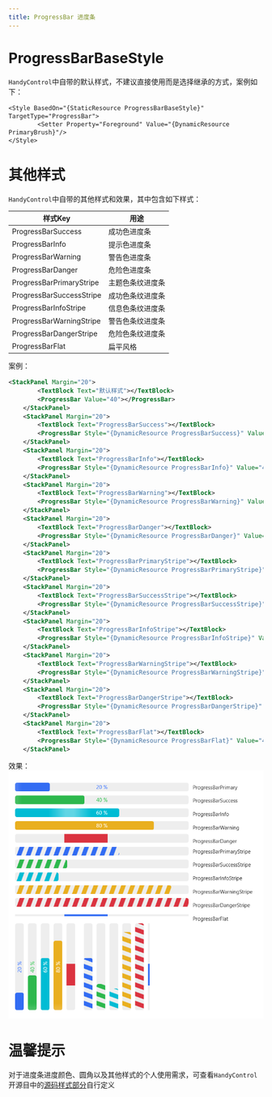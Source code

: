 ```yaml
---
title: ProgressBar 进度条
---
```


# ProgressBarBaseStyle

`HandyControl`中自带的默认样式，不建议直接使用而是选择继承的方式，案例如下：

```
<Style BasedOn="{StaticResource ProgressBarBaseStyle}" TargetType="ProgressBar">
        <Setter Property="Foreground" Value="{DynamicResource PrimaryBrush}"/>
</Style>
```

# 其他样式

`HandyControl`中自带的其他样式和效果，其中包含如下样式：

| 样式Key            | 用途 |
| ------------------ | ---- |
| ProgressBarSuccess | 成功色进度条 |
| ProgressBarInfo | 提示色进度条 |
| ProgressBarWarning | 警告色进度条 |
| ProgressBarDanger | 危险色进度条 |
| ProgressBarPrimaryStripe | 主题色条纹进度条 |
| ProgressBarSuccessStripe | 成功色条纹进度条 |
| ProgressBarInfoStripe | 信息色条纹进度条 |
| ProgressBarWarningStripe | 警告色条纹进度条 |
| ProgressBarDangerStripe | 危险色条纹进度条 |
| ProgressBarFlat | 扁平风格 |

案例：
```xml
<StackPanel Margin="20">
        <TextBlock Text="默认样式"></TextBlock>
        <ProgressBar Value="40"></ProgressBar>
    </StackPanel>
    <StackPanel Margin="20">
        <TextBlock Text="ProgressBarSuccess"></TextBlock>
        <ProgressBar Style="{DynamicResource ProgressBarSuccess}" Value="40"></ProgressBar>
    </StackPanel>
    <StackPanel Margin="20">
        <TextBlock Text="ProgressBarInfo"></TextBlock>
        <ProgressBar Style="{DynamicResource ProgressBarInfo}" Value="40"></ProgressBar>
    </StackPanel>
    <StackPanel Margin="20">
        <TextBlock Text="ProgressBarWarning"></TextBlock>
        <ProgressBar Style="{DynamicResource ProgressBarWarning}" Value="40"></ProgressBar>
    </StackPanel>
    <StackPanel Margin="20">
        <TextBlock Text="ProgressBarDanger"></TextBlock>
        <ProgressBar Style="{DynamicResource ProgressBarDanger}" Value="40"></ProgressBar>
    </StackPanel>
    <StackPanel Margin="20">
        <TextBlock Text="ProgressBarPrimaryStripe"></TextBlock>
        <ProgressBar Style="{DynamicResource ProgressBarPrimaryStripe}" Value="40"></ProgressBar>
    </StackPanel>
    <StackPanel Margin="20">
        <TextBlock Text="ProgressBarSuccessStripe"></TextBlock>
        <ProgressBar Style="{DynamicResource ProgressBarSuccessStripe}" Value="40"></ProgressBar>
    </StackPanel>
    <StackPanel Margin="20">
        <TextBlock Text="ProgressBarInfoStripe"></TextBlock>
        <ProgressBar Style="{DynamicResource ProgressBarInfoStripe}" Value="40"></ProgressBar>
    </StackPanel>
    <StackPanel Margin="20">
        <TextBlock Text="ProgressBarWarningStripe"></TextBlock>
        <ProgressBar Style="{DynamicResource ProgressBarWarningStripe}" Value="40"></ProgressBar>
    </StackPanel>
    <StackPanel Margin="20">
        <TextBlock Text="ProgressBarDangerStripe"></TextBlock>
        <ProgressBar Style="{DynamicResource ProgressBarDangerStripe}" Value="40"></ProgressBar>
    </StackPanel>
    <StackPanel Margin="20">
        <TextBlock Text="ProgressBarFlat"></TextBlock>
        <ProgressBar Style="{DynamicResource ProgressBarFlat}" Value="40"></ProgressBar>
    </StackPanel>
```
效果：
![ProgressBar.Styles](https://raw.githubusercontent.com/HandyOrg/HandyOrgResource/master/HandyControl/Doc/native_controls/ProgressBar.Styles.png)

# 温馨提示

对于进度条进度颜色、圆角以及其他样式的个人使用需求，可查看`HandyControl`开源目中的[源码样式部分](https://github.com/HandyOrg/HandyControl/blob/master/src/Shared/HandyControl_Shared/Themes/Styles/ProgressBar.xaml)自行定义

